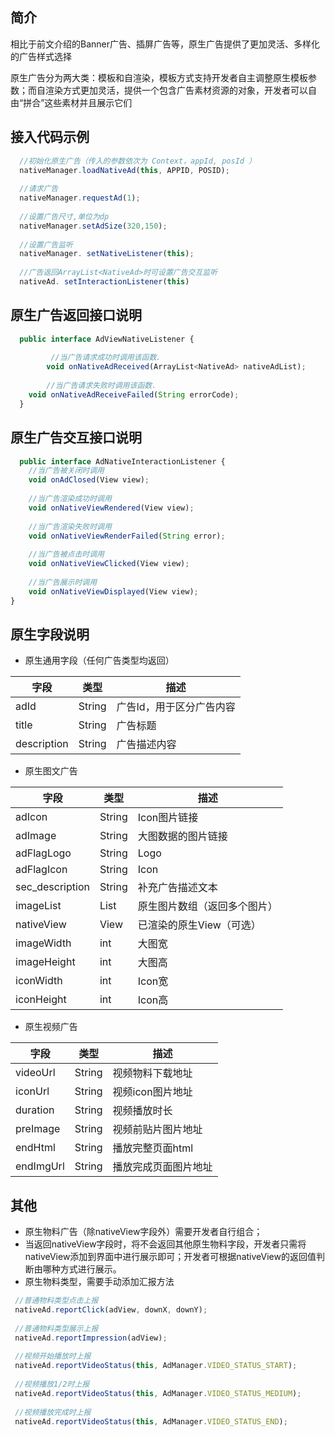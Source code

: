 ## 简介

  相比于前文介绍的Banner广告、插屏广告等，原生广告提供了更加灵活、多样化的广告样式选择
  
  原生广告分为两大类：模板和自渲染，模板方式支持开发者自主调整原生模板参数；而自渲染方式更加灵活，提供一个包含广告素材资源的对象，开发者可以自由“拼合”这些素材并且展示它们

## 接入代码示例
```js
  //初始化原生广告（传入的参数依次为 Context，appId, posId ）
  nativeManager.loadNativeAd(this, APPID, POSID);
  
  //请求广告
  nativeManager.requestAd(1);
  
  //设置广告尺寸,单位为dp
  nativeManager.setAdSize(320,150);
  
  //设置广告监听
  nativeManager. setNativeListener(this);
  
  //广告返回ArrayList<NativeAd>时可设置广告交互监听
  nativeAd. setInteractionListener(this)
```

## 原生广告返回接口说明

```js
  public interface AdViewNativeListener {
  
    	 //当广告请求成功时调用该函数. 
    	void onNativeAdReceived(ArrayList<NativeAd> nativeAdList);
      
    	//当广告请求失败时调用该函数.
   	void onNativeAdReceiveFailed(String errorCode);
  }

```

## 原生广告交互接口说明
```js
  public interface AdNativeInteractionListener {
    //当广告被关闭时调用
    void onAdClosed(View view);
    
    //当广告渲染成功时调用
    void onNativeViewRendered(View view);
    
    //当广告渲染失败时调用
    void onNativeViewRenderFailed(String error);
    
    //当广告被点击时调用
    void onNativeViewClicked(View view);
    
    //当广告展示时调用
    void onNativeViewDisplayed(View view);                                            
}
```

## 原生字段说明

  - 原生通用字段（任何广告类型均返回）

 |     字段     | 类型         |     描述       |
 |-------------|--------------|---------------|
 |adId	        |String       |	广告Id，用于区分广告内容|
 |title	        |String       |  	广告标题      |
 |description   |	String      |	广告描述内容    |



  - 原生图文广告
  
  |     字段     | 类型         |     描述       |
  |-------------|--------------|---------------|
  | adIcon      | String       | Icon图片链接   |
  |adImage      |	String	     |大图数据的图片链接|
  |adFlagLogo   |	String       |	Logo         |
  |adFlagIcon	  |String        |	Icon         |
  |sec_description|String	     |补充广告描述文本  |
  |imageList    |	List	       |原生图片数组（返回多个图片） |
  |nativeView	  |View	         |已渲染的原生View（可选） |
  |imageWidth   |	int          |	大图宽         |
  |imageHeight  |	int          |	大图高         |
  |iconWidth    |	int          |	Icon宽         | 
  |iconHeight   |	int	         |Icon高       |

  - 原生视频广告

  |     字段     | 类型         |     描述       |
  |-------------|--------------|---------------|
  |videoUrl	|String	       |视频物料下载地址      |
  |iconUrl	|String	       |视频icon图片地址      |
  |duration	|String	       |视频播放时长          |
  |preImage	|String	       |视频前贴片图片地址     |
  |endHtml	|String	       |播放完整页面html      |
  |endImgUrl	|String	     |播放完成页面图片地址    |
  
 ## 其他
 
 - 原生物料广告（除nativeView字段外）需要开发者自行组合；
 - 当返回nativeView字段时，将不会返回其他原生物料字段，开发者只需将nativeView添加到界面中进行展示即可；开发者可根据nativeView的返回值判断由哪种方式进行展示。
 - 原生物料类型，需要手动添加汇报方法
 
 ```js
  //普通物料类型点击上报
  nativeAd.reportClick(adView, downX, downY); 
  
  //普通物料类型展示上报
  nativeAd.reportImpression(adView); 
  
  //视频开始播放时上报
  nativeAd.reportVideoStatus(this, AdManager.VIDEO_STATUS_START); 
  
  //视频播放1/2时上报
  nativeAd.reportVideoStatus(this, AdManager.VIDEO_STATUS_MEDIUM); 
  
  //视频播放完成时上报
  nativeAd.reportVideoStatus(this, AdManager.VIDEO_STATUS_END);
 ```

 





